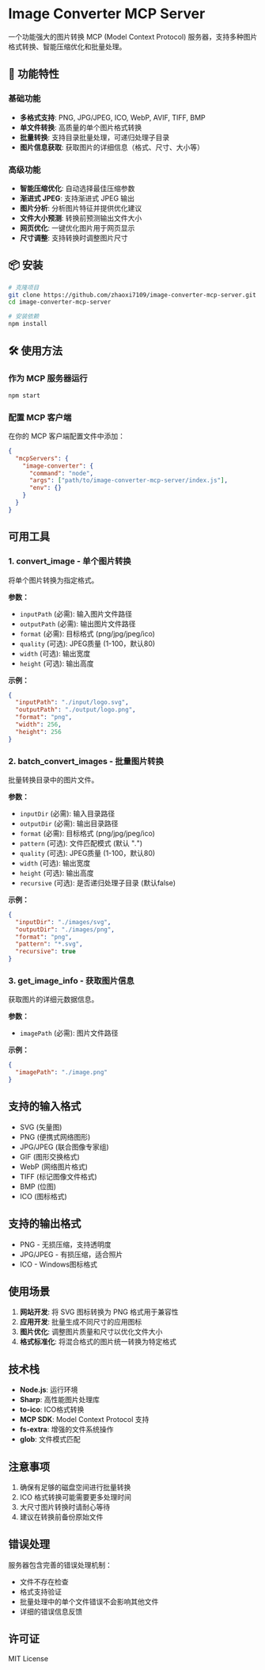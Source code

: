 # Image Converter MCP Server

一个功能强大的图片转换 MCP (Model Context Protocol) 服务器，支持多种图片格式转换、智能压缩优化和批量处理。

## 🚀 功能特性

### 基础功能
- **多格式支持**: PNG, JPG/JPEG, ICO, WebP, AVIF, TIFF, BMP
- **单文件转换**: 高质量的单个图片格式转换
- **批量转换**: 支持目录批量处理，可递归处理子目录
- **图片信息获取**: 获取图片的详细信息（格式、尺寸、大小等）

### 高级功能
- **智能压缩优化**: 自动选择最佳压缩参数
- **渐进式 JPEG**: 支持渐进式 JPEG 输出
- **图片分析**: 分析图片特征并提供优化建议
- **文件大小预测**: 转换前预测输出文件大小
- **网页优化**: 一键优化图片用于网页显示
- **尺寸调整**: 支持转换时调整图片尺寸

## 📦 安装

```bash
# 克隆项目
git clone https://github.com/zhaoxi7109/image-converter-mcp-server.git
cd image-converter-mcp-server

# 安装依赖
npm install
```

## 🛠️ 使用方法

### 作为 MCP 服务器运行

```bash
npm start
```

### 配置 MCP 客户端

在你的 MCP 客户端配置文件中添加：

```json
{
  "mcpServers": {
    "image-converter": {
      "command": "node",
      "args": ["path/to/image-converter-mcp-server/index.js"],
      "env": {}
    }
  }
}
```

## 可用工具

### 1. convert_image - 单个图片转换

将单个图片转换为指定格式。

**参数：**
- `inputPath` (必需): 输入图片文件路径
- `outputPath` (必需): 输出图片文件路径
- `format` (必需): 目标格式 (png/jpg/jpeg/ico)
- `quality` (可选): JPEG质量 (1-100，默认80)
- `width` (可选): 输出宽度
- `height` (可选): 输出高度

**示例：**
```json
{
  "inputPath": "./input/logo.svg",
  "outputPath": "./output/logo.png",
  "format": "png",
  "width": 256,
  "height": 256
}
```

### 2. batch_convert_images - 批量图片转换

批量转换目录中的图片文件。

**参数：**
- `inputDir` (必需): 输入目录路径
- `outputDir` (必需): 输出目录路径
- `format` (必需): 目标格式 (png/jpg/jpeg/ico)
- `pattern` (可选): 文件匹配模式 (默认 "*.*")
- `quality` (可选): JPEG质量 (1-100，默认80)
- `width` (可选): 输出宽度
- `height` (可选): 输出高度
- `recursive` (可选): 是否递归处理子目录 (默认false)

**示例：**
```json
{
  "inputDir": "./images/svg",
  "outputDir": "./images/png",
  "format": "png",
  "pattern": "*.svg",
  "recursive": true
}
```

### 3. get_image_info - 获取图片信息

获取图片的详细元数据信息。

**参数：**
- `imagePath` (必需): 图片文件路径

**示例：**
```json
{
  "imagePath": "./image.png"
}
```

## 支持的输入格式

- SVG (矢量图)
- PNG (便携式网络图形)
- JPG/JPEG (联合图像专家组)
- GIF (图形交换格式)
- WebP (网络图片格式)
- TIFF (标记图像文件格式)
- BMP (位图)
- ICO (图标格式)

## 支持的输出格式

- PNG - 无损压缩，支持透明度
- JPG/JPEG - 有损压缩，适合照片
- ICO - Windows图标格式

## 使用场景

1. **网站开发**: 将 SVG 图标转换为 PNG 格式用于兼容性
2. **应用开发**: 批量生成不同尺寸的应用图标
3. **图片优化**: 调整图片质量和尺寸以优化文件大小
4. **格式标准化**: 将混合格式的图片统一转换为特定格式

## 技术栈

- **Node.js**: 运行环境
- **Sharp**: 高性能图片处理库
- **to-ico**: ICO格式转换
- **MCP SDK**: Model Context Protocol 支持
- **fs-extra**: 增强的文件系统操作
- **glob**: 文件模式匹配

## 注意事项

1. 确保有足够的磁盘空间进行批量转换
2. ICO 格式转换可能需要更多处理时间
3. 大尺寸图片转换时请耐心等待
4. 建议在转换前备份原始文件

## 错误处理

服务器包含完善的错误处理机制：
- 文件不存在检查
- 格式支持验证
- 批量处理中的单个文件错误不会影响其他文件
- 详细的错误信息反馈

## 许可证

MIT License
